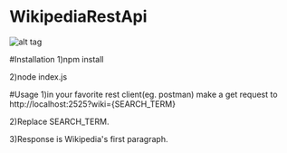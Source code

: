 # WikipediaRestApi

![alt tag](https://raw.githubusercontent.com/unseen1980/WikipediaRestApi/master/NodeJS%20_RxJS.PNG)

#Installation
1)npm install

2)node index.js

#Usage
1)in your favorite rest client(eg. postman) make a get request to http://localhost:2525?wiki={SEARCH_TERM}

2)Replace SEARCH_TERM. 

3)Response is Wikipedia's first paragraph.

